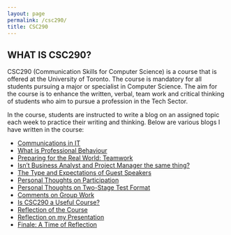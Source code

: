 ```yaml
---
layout: page
permalink: /csc290/
title: CSC290
---
```


## WHAT IS CSC290?
CSC290 (Communication Skills for Computer Science) is a course that is offered at the University of Toronto. The course is mandatory for all students pursuing a major or specialist in Computer Science. The aim for the course is to enhance the written, verbal, team work and critical thinking of students who aim to pursue a profession in the Tech Sector.

In the course, students are instructed to write a blog on an assigned topic each week to practice their writing and thinking. Below are various blogs I have written in the course:
* [Communications in IT](communications-in-it)
* [What is Professional Behaviour](what-is-professional-behaviour)
* [Preparing for the Real World: Teamwork](preparing-for-the-real-world-teamwork)
* [Isn’t Business Analyst and Project Manager the same thing?](isnt-business-analyst-and-project-manager-the-same-thing)
* [The Type and Expectations of Guest Speakers](the-type-and-expectations-of-guest-speakers)
* [Personal Thoughts on Participation](personal-thoughts-on-participation)
* [Personal Thoughts on Two-Stage Test Format](personal-thoughts-on-participation)
* [Comments on Group Work](comments-on-group-work)
* [Is CSC290 a Useful Course?](is-csc290-a-useful-course)
* [Reflection of the Course](reflection-of-the-course)
* [Reflection on my Presentation](reflection-on-my-presentation)
* [Finale: A Time of Reflection](finale-a-time-of-reflection)